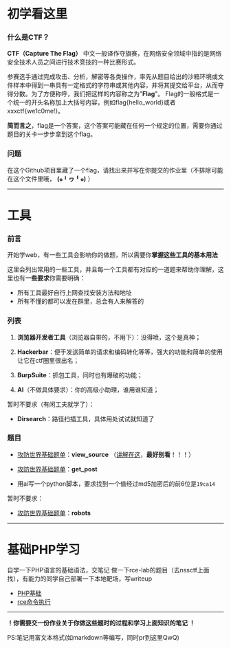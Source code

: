 # 初学看这里

### 什么是CTF？

__CTF（Capture The Flag）__ 中文一般译作夺旗赛，在网络安全领域中指的是网络安全技术人员之间进行技术竞技的一种比赛形式。

参赛选手通过完成攻击、分析，解密等各类操作，率先从题目给出的沙箱环境或文件样本中得到一串具有一定格式的字符串或其他内容，并将其提交给平台，从而夺得分数。为了方便称呼，我们把这样的内容称之为"**Flag**"。
Flag的一般格式是一个统一的开头名称加上大括号内容，例如flag{hello_world}或者xxxctf{we1c0me!}。

**简而言之**，flag是一个答案，这个答案可能藏在任何一个规定的位置，需要你通过题目的关卡一步步拿到这个flag。

### 问题

在这个Github项目里藏了一个flag，请找出来并写在你提交的作业里（不排除可能在这个文件里哦，  **(๑╹ヮ╹๑)**   ）

----

# 工具

### 前言

开始学web，有一些工具会影响你的做题，所以需要你**掌握这些工具的基本用法**

这里会列出常用的一些工具，并且每一个工具都有对应的一道题来帮助你理解，这里也有**一些要求**你需要明确：

* 所有工具最好自行上网查找安装方法和地址
* 所有不懂的都可以发在群里，总会有人来解答的

### 列表

1. **浏览器开发者工具**（浏览器自带的，不用下）：没得喷，这个是真神；

2. **Hackerbar**：便于发送简单的请求和编码转化等等，强大的功能和简单的使用让它在ctf圈里很出名；

3. **BurpSuite**：抓包工具，同时也有爆破的功能；
4. **AI**（不做具体要求）：你的高级小助理，谁用谁知道；

暂时不要求（有闲工夫就学了）：

* **Dirsearch**：路径扫描工具，具体用处试试就知道了

### 题目

* [攻防世界基础题单](https://adworld.xctf.org.cn/challenges/problem-set-index?id=25)：**view_source**
  （[讲解在这](https://www.bilibili.com/video/BV1rz4y137dF/)，**最好别看**！！！）

* [攻防世界基础题单](https://adworld.xctf.org.cn/challenges/problem-set-index?id=25)：**get_post**
* 用ai写一个python脚本，要求找到一个值经过md5加密后的前6位是`19ca14`

暂时不要求：

* [攻防世界基础题单](https://adworld.xctf.org.cn/challenges/problem-set-index?id=25)：**robots**

----

# 基础PHP学习

自学一下PHP语言的基础语法，交笔记
做一下rce-lab的题目（去nssctf上面找），有能力的同学自己部署一下本地靶场，写writeup  
* [PHP基础](https://www.runoob.com/php/php-tutorial.html)
* [rce命令执行](https://www.bilibili.com/video/BV1tG4y1c7Vb/?share_source=copy_web)

















----

**！你需要交一份作业关于你做这些题时的过程和学习上面知识的笔记 ！**
  
PS:笔记用富文本格式(如markdown等编写，同时pr到这里QwQ)




  
<!--flag{we1c0me_t0_CTF!}-->
